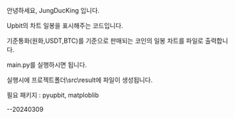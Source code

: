 안녕하세요, JungDucKing 입니다.

Upbit의 차트 일봉을 표시해주는 코드입니다.

기준통화(원화,USDT,BTC)를 기준으로 판매되는 코인의 일봉 차트를 파일로 출력합니다.

main.py를 실행하시면 됩니다.

실행시에 프로젝트폴더\src\result에 파일이 생성됩니다.

필요 패키지 : pyupbit, matploblib

--20240309